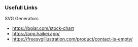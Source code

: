 ### Usefull Links

SVG Generators
- https://bgjar.com/stock-chart
- https://app.haikei.app/
- https://freesvgillustration.com/product/contact-is-empty/

